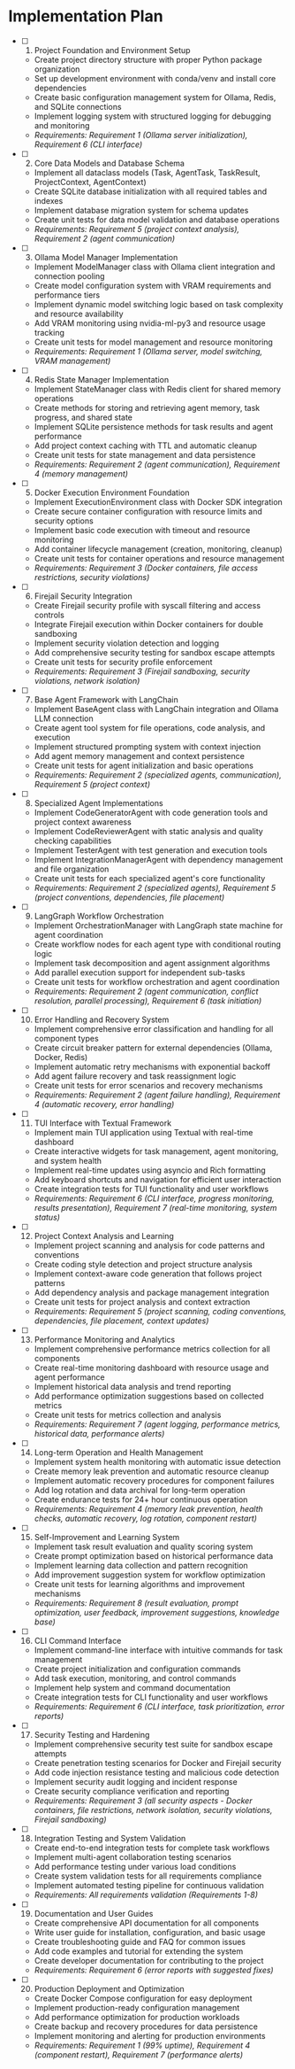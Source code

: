 # Implementation Plan

- [ ] 1. Project Foundation and Environment Setup
  - Create project directory structure with proper Python package organization
  - Set up development environment with conda/venv and install core dependencies
  - Create basic configuration management system for Ollama, Redis, and SQLite connections
  - Implement logging system with structured logging for debugging and monitoring
  - _Requirements: Requirement 1 (Ollama server initialization), Requirement 6 (CLI interface)_

- [ ] 2. Core Data Models and Database Schema
  - Implement all dataclass models (Task, AgentTask, TaskResult, ProjectContext, AgentContext)
  - Create SQLite database initialization with all required tables and indexes
  - Implement database migration system for schema updates
  - Create unit tests for data model validation and database operations
  - _Requirements: Requirement 5 (project context analysis), Requirement 2 (agent communication)_

- [ ] 3. Ollama Model Manager Implementation
  - Implement ModelManager class with Ollama client integration and connection pooling
  - Create model configuration system with VRAM requirements and performance tiers
  - Implement dynamic model switching logic based on task complexity and resource availability
  - Add VRAM monitoring using nvidia-ml-py3 and resource usage tracking
  - Create unit tests for model management and resource monitoring
  - _Requirements: Requirement 1 (Ollama server, model switching, VRAM management)_

- [ ] 4. Redis State Manager Implementation
  - Implement StateManager class with Redis client for shared memory operations
  - Create methods for storing and retrieving agent memory, task progress, and shared state
  - Implement SQLite persistence methods for task results and agent performance
  - Add project context caching with TTL and automatic cleanup
  - Create unit tests for state management and data persistence
  - _Requirements: Requirement 2 (agent communication), Requirement 4 (memory management)_

- [ ] 5. Docker Execution Environment Foundation
  - Implement ExecutionEnvironment class with Docker SDK integration
  - Create secure container configuration with resource limits and security options
  - Implement basic code execution with timeout and resource monitoring
  - Add container lifecycle management (creation, monitoring, cleanup)
  - Create unit tests for container operations and resource management
  - _Requirements: Requirement 3 (Docker containers, file access restrictions, security violations)_

- [ ] 6. Firejail Security Integration
  - Create Firejail security profile with syscall filtering and access controls
  - Integrate Firejail execution within Docker containers for double sandboxing
  - Implement security violation detection and logging
  - Add comprehensive security testing for sandbox escape attempts
  - Create unit tests for security profile enforcement
  - _Requirements: Requirement 3 (Firejail sandboxing, security violations, network isolation)_

- [ ] 7. Base Agent Framework with LangChain
  - Implement BaseAgent class with LangChain integration and Ollama LLM connection
  - Create agent tool system for file operations, code analysis, and execution
  - Implement structured prompting system with context injection
  - Add agent memory management and context persistence
  - Create unit tests for agent initialization and basic operations
  - _Requirements: Requirement 2 (specialized agents, communication), Requirement 5 (project context)_

- [ ] 8. Specialized Agent Implementations
  - Implement CodeGeneratorAgent with code generation tools and project context awareness
  - Implement CodeReviewerAgent with static analysis and quality checking capabilities
  - Implement TesterAgent with test generation and execution tools
  - Implement IntegrationManagerAgent with dependency management and file organization
  - Create unit tests for each specialized agent's core functionality
  - _Requirements: Requirement 2 (specialized agents), Requirement 5 (project conventions, dependencies, file placement)_

- [ ] 9. LangGraph Workflow Orchestration
  - Implement OrchestrationManager with LangGraph state machine for agent coordination
  - Create workflow nodes for each agent type with conditional routing logic
  - Implement task decomposition and agent assignment algorithms
  - Add parallel execution support for independent sub-tasks
  - Create unit tests for workflow orchestration and agent coordination
  - _Requirements: Requirement 2 (agent communication, conflict resolution, parallel processing), Requirement 6 (task initiation)_

- [ ] 10. Error Handling and Recovery System
  - Implement comprehensive error classification and handling for all component types
  - Create circuit breaker pattern for external dependencies (Ollama, Docker, Redis)
  - Implement automatic retry mechanisms with exponential backoff
  - Add agent failure recovery and task reassignment logic
  - Create unit tests for error scenarios and recovery mechanisms
  - _Requirements: Requirement 2 (agent failure handling), Requirement 4 (automatic recovery, error handling)_

- [ ] 11. TUI Interface with Textual Framework
  - Implement main TUI application using Textual with real-time dashboard
  - Create interactive widgets for task management, agent monitoring, and system health
  - Implement real-time updates using asyncio and Rich formatting
  - Add keyboard shortcuts and navigation for efficient user interaction
  - Create integration tests for TUI functionality and user workflows
  - _Requirements: Requirement 6 (CLI interface, progress monitoring, results presentation), Requirement 7 (real-time monitoring, system status)_

- [ ] 12. Project Context Analysis and Learning
  - Implement project scanning and analysis for code patterns and conventions
  - Create coding style detection and project structure analysis
  - Implement context-aware code generation that follows project patterns
  - Add dependency analysis and package management integration
  - Create unit tests for project analysis and context extraction
  - _Requirements: Requirement 5 (project scanning, coding conventions, dependencies, file placement, context updates)_

- [ ] 13. Performance Monitoring and Analytics
  - Implement comprehensive performance metrics collection for all components
  - Create real-time monitoring dashboard with resource usage and agent performance
  - Implement historical data analysis and trend reporting
  - Add performance optimization suggestions based on collected metrics
  - Create unit tests for metrics collection and analysis
  - _Requirements: Requirement 7 (agent logging, performance metrics, historical data, performance alerts)_

- [ ] 14. Long-term Operation and Health Management
  - Implement system health monitoring with automatic issue detection
  - Create memory leak prevention and automatic resource cleanup
  - Implement automatic recovery procedures for component failures
  - Add log rotation and data archival for long-term operation
  - Create endurance tests for 24+ hour continuous operation
  - _Requirements: Requirement 4 (memory leak prevention, health checks, automatic recovery, log rotation, component restart)_

- [ ] 15. Self-Improvement and Learning System
  - Implement task result evaluation and quality scoring system
  - Create prompt optimization based on historical performance data
  - Implement learning data collection and pattern recognition
  - Add improvement suggestion system for workflow optimization
  - Create unit tests for learning algorithms and improvement mechanisms
  - _Requirements: Requirement 8 (result evaluation, prompt optimization, user feedback, improvement suggestions, knowledge base)_

- [ ] 16. CLI Command Interface
  - Implement command-line interface with intuitive commands for task management
  - Create project initialization and configuration commands
  - Add task execution, monitoring, and control commands
  - Implement help system and command documentation
  - Create integration tests for CLI functionality and user workflows
  - _Requirements: Requirement 6 (CLI interface, task prioritization, error reports)_

- [ ] 17. Security Testing and Hardening
  - Implement comprehensive security test suite for sandbox escape attempts
  - Create penetration testing scenarios for Docker and Firejail security
  - Add code injection resistance testing and malicious code detection
  - Implement security audit logging and incident response
  - Create security compliance verification and reporting
  - _Requirements: Requirement 3 (all security aspects - Docker containers, file restrictions, network isolation, security violations, Firejail sandboxing)_

- [ ] 18. Integration Testing and System Validation
  - Create end-to-end integration tests for complete task workflows
  - Implement multi-agent collaboration testing scenarios
  - Add performance testing under various load conditions
  - Create system validation tests for all requirements compliance
  - Implement automated testing pipeline for continuous validation
  - _Requirements: All requirements validation (Requirements 1-8)_

- [ ] 19. Documentation and User Guides
  - Create comprehensive API documentation for all components
  - Write user guide for installation, configuration, and basic usage
  - Create troubleshooting guide and FAQ for common issues
  - Add code examples and tutorial for extending the system
  - Create developer documentation for contributing to the project
  - _Requirements: Requirement 6 (error reports with suggested fixes)_

- [ ] 20. Production Deployment and Optimization
  - Create Docker Compose configuration for easy deployment
  - Implement production-ready configuration management
  - Add performance optimization for production workloads
  - Create backup and recovery procedures for data persistence
  - Implement monitoring and alerting for production environments
  - _Requirements: Requirement 1 (99% uptime), Requirement 4 (component restart), Requirement 7 (performance alerts)_